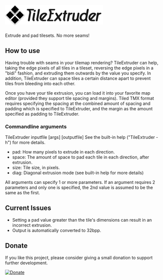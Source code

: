 ![](extruder_title.png) 
================
Extrude and pad tilesets.  No more seams!

## How to use
  Having trouble with seams in your tilemap rendering?  TileExtruder can help, taking the edge pixels of all tiles in a tileset, reversing the edge pixels in a "bidi" fashion, and extruding them outwards by the value you specify.  In addition, TileExtruder can space tiles a certain distance apart to prevent tiles from bleeding into each other.
  
  Once you have your tile extrusion, you can load it into your favorite map editor (provided they support tile spacing and margins).  Tiled TMX format requires specifying the spacing at the combined amount of spacing and padding which is specified to TileExtruder, and the margin as the amount specified as padding to TileExtruder.
  
### Commandline arguments
TileExtruder inputfile [args] [outputfile]
See the built-in help ("TileExtruder -h") for more details.
* pad:  How many pixels to extrude in each direction.
* space:  The amount of space to pad each tile in each direction, after extrusion.
* size:  Tile size, in pixels.
* diag:  Diagonal extrusion mode (see built-in help for more details)

All arguments can specify 1 or more parameters.  If an argument requires 2 parameters and only one is specified, the 2nd value is assumed to be the same as the first.

## Current Issues
* Setting a pad value greater than the tile's dimensions can result in an incorrect extrusion.
* Output is automatically converted to 32bpp.

## Donate
If you like this project, please consider giving a small donation to support further development.

[![Donate](https://www.paypalobjects.com/en_US/i/btn/btn_donate_LG.gif)](https://www.paypal.com/cgi-bin/webscr?cmd=_donations&business=RHZMPB4RL3T82&lc=US&item_name=Nobu%27s%20Monkey%2dX%20projects&currency_code=USD&bn=PP%2dDonationsBF%3abtn_donate_LG%2egif%3aNonHosted)

